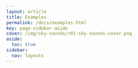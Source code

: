 ```yaml
---
layout: article
title: Examples
permalink: /docs/examples.html
key: page-sidebar-aside
cover: /img/sky-sounds/r01-sky-sounds-cover.png
aside:
  toc: true
sidebar:
  nav: layouts
---
```



